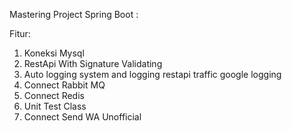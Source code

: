 Mastering Project Spring Boot :

Fitur:
1. Koneksi Mysql
2. RestApi With Signature Validating
4. Auto logging system and logging restapi traffic google logging
5. Connect Rabbit MQ
6. Connect Redis
7. Unit Test Class
8. Connect Send WA Unofficial
